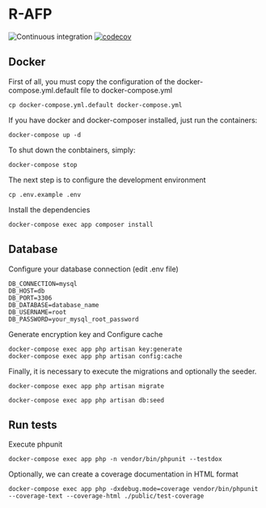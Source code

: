 # R-AFP

![Continuous integration](https://github.com/brionescl/r-afp/workflows/Continuous%20integration/badge.svg)
[![codecov](https://codecov.io/gh/brionescl/r-afp/branch/master/graph/badge.svg)](https://codecov.io/gh/brionescl/r-afp)

## Docker

First of all, you must copy the configuration of the docker-compose.yml.default file to docker-compose.yml

```
cp docker-compose.yml.default docker-compose.yml
```

If you have docker and docker-composer installed, just run the containers:

```
docker-compose up -d
```

To shut down the conbtainers, simply:

```
docker-compose stop
```

The next step is to configure the development environment

```
cp .env.example .env
```

Install the dependencies

```
docker-compose exec app composer install
```

## Database

Configure your database connection (edit .env file)

```
DB_CONNECTION=mysql
DB_HOST=db
DB_PORT=3306
DB_DATABASE=database_name
DB_USERNAME=root
DB_PASSWORD=your_mysql_root_password
```

Generate encryption key and Configure cache

```
docker-compose exec app php artisan key:generate
docker-compose exec app php artisan config:cache
```

Finally, it is necessary to execute the migrations and optionally the seeder.

```
docker-compose exec app php artisan migrate
```

```
docker-compose exec app php artisan db:seed
```

## Run tests

Execute phpunit

```
docker-compose exec app php -n vendor/bin/phpunit --testdox
```

Optionally, we can create a coverage documentation in HTML format

```
docker-compose exec app php -dxdebug.mode=coverage vendor/bin/phpunit --coverage-text --coverage-html ./public/test-coverage
```
